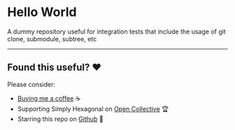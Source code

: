 # Hello World

A dummy repository useful for integration tests that include the usage of git clone, submodule, subtree, etc

---

## Found this useful? ❤

Please consider:

- [Buying me a coffee](https://www.buymeacoffee.com/jeanlescure) ☕
- Supporting Simply Hexagonal on [Open Collective](https://opencollective.com/simplyhexagonal) 🏆
- Starring this repo on [Github](https://github.com/dummy-repositories/hello-world) 🌟
